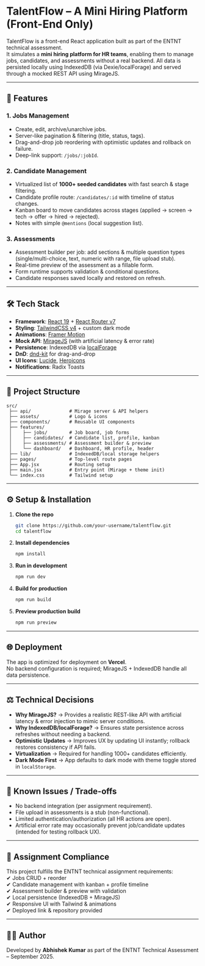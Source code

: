 # TalentFlow – A Mini Hiring Platform (Front-End Only)

TalentFlow is a front-end React application built as part of the ENTNT technical assessment.  
It simulates a **mini hiring platform for HR teams**, enabling them to manage jobs, candidates, and assessments without a real backend. All data is persisted locally using IndexedDB (via Dexie/localForage) and served through a mocked REST API using MirageJS.

---

## 🚀 Features

### 1. Jobs Management
- Create, edit, archive/unarchive jobs.  
- Server-like pagination & filtering (title, status, tags).  
- Drag-and-drop job reordering with optimistic updates and rollback on failure.  
- Deep-link support: `/jobs/:jobId`.

### 2. Candidate Management
- Virtualized list of **1000+ seeded candidates** with fast search & stage filtering.  
- Candidate profile route: `/candidates/:id` with timeline of status changes.  
- Kanban board to move candidates across stages (applied → screen → tech → offer → hired → rejected).  
- Notes with simple `@mentions` (local suggestion list).

### 3. Assessments
- Assessment builder per job: add sections & multiple question types (single/multi-choice, text, numeric with range, file upload stub).  
- Real-time preview of the assessment as a fillable form.  
- Form runtime supports validation & conditional questions.  
- Candidate responses saved locally and restored on refresh.

---

## 🛠️ Tech Stack

- **Framework**: [React 19](https://react.dev/) + [React Router v7](https://reactrouter.com/)  
- **Styling**: [TailwindCSS v4](https://tailwindcss.com/) + custom dark mode  
- **Animations**: [Framer Motion](https://www.framer.com/motion/)  
- **Mock API**: [MirageJS](https://miragejs.com/) (with artificial latency & error rate)  
- **Persistence**: IndexedDB via [localForage](https://github.com/localForage/localForage)  
- **DnD**: [dnd-kit](https://dndkit.com/) for drag-and-drop  
- **UI Icons**: [Lucide](https://lucide.dev/), [Heroicons](https://heroicons.com/)  
- **Notifications**: Radix Toasts  

---

## 📂 Project Structure

```
src/
 ├── api/              # Mirage server & API helpers
 ├── assets/           # Logo & icons
 ├── components/       # Reusable UI components
 ├── features/
 │    ├── jobs/        # Job board, job forms
 │    ├── candidates/  # Candidate list, profile, kanban
 │    ├── assessments/ # Assessment builder & preview
 │    └── dashboard/   # Dashboard, HR profile, header
 ├── lib/              # IndexedDB/local storage helpers
 ├── pages/            # Top-level route pages
 ├── App.jsx           # Routing setup
 ├── main.jsx          # Entry point (Mirage + theme init)
 └── index.css         # Tailwind setup
```

---

## ⚙️ Setup & Installation

1. **Clone the repo**
   ```bash
   git clone https://github.com/your-username/talentflow.git
   cd talentflow
   ```

2. **Install dependencies**
   ```bash
   npm install
   ```

3. **Run in development**
   ```bash
   npm run dev
   ```

4. **Build for production**
   ```bash
   npm run build
   ```

5. **Preview production build**
   ```bash
   npm run preview
   ```

---

## 🌐 Deployment

The app is optimized for deployment on **Vercel**.  
No backend configuration is required; MirageJS + IndexedDB handle all data persistence.

---

## ⚖️ Technical Decisions

- **Why MirageJS?** → Provides a realistic REST-like API with artificial latency & error injection to mimic server conditions.  
- **Why IndexedDB/localForage?** → Ensures state persistence across refreshes without needing a backend.  
- **Optimistic Updates** → Improves UX by updating UI instantly; rollback restores consistency if API fails.  
- **Virtualization** → Required for handling 1000+ candidates efficiently.  
- **Dark Mode First** → App defaults to dark mode with theme toggle stored in `localStorage`.

---

## 🧪 Known Issues / Trade-offs

- No backend integration (per assignment requirement).  
- File upload in assessments is a stub (non-functional).  
- Limited authentication/authorization (all HR actions are open).  
- Artificial error rate may occasionally prevent job/candidate updates (intended for testing rollback UX).  

---

## 📑 Assignment Compliance

This project fulfills the ENTNT technical assignment requirements:  
✔ Jobs CRUD + reorder  
✔ Candidate management with kanban + profile timeline  
✔ Assessment builder & preview with validation  
✔ Local persistence (IndexedDB + MirageJS)  
✔ Responsive UI with Tailwind & animations  
✔ Deployed link & repository provided  

---

## 👨‍💻 Author

Developed by **Abhishek Kumar** as part of the ENTNT Technical Assessment – September 2025.
